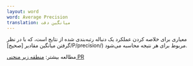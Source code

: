 ```yaml
---
layout: word
word: Average Precision
translation: میانگین دقت
---
```


معیاری برای خلاصه کردن عملکرد یک دنباله‌ رتبه‌بندی شده از نتایج است، که با در نظر گرفتن میانگین مقادیر [صحیح]/P/precision/) مربوط برای هر نتیجه محاسبه می‌شود.

مطالعه بیشتر: [منطقه زیر منحنی PR ](/A/area_under_the_pr_curve)
